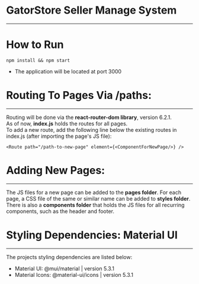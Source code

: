 # GatorStore Seller Manage System
---
# How to Run
```
npm install && npm start
```

- The application will be located at port 3000

# Routing To Pages Via /paths:
---
Routing will be done via the **react-router-dom library**, version 6.2.1.   
As of now, **index.js** holds the routes for all pages.  
To add a new route, add the following line below the existing routes in index.js (after importing the page's JS file):
```
<Route path="/path-to-new-page" element={<ComponentForNewPage/>} />
```

# Adding New Pages:
---
The JS files for a new page can be added to the **pages folder**. For each page, a CSS file of the same or similar name can be added to **styles folder**.  
There is also a **components folder** that holds the JS files for all recurring components, such as the header and footer.

# Styling Dependencies: Material UI
---
The projects styling dependencies are listed below:
* Material UI: @mui/material   |   version 5.3.1
* Material Icons: @material-ui/icons  |   version 5.3.1
